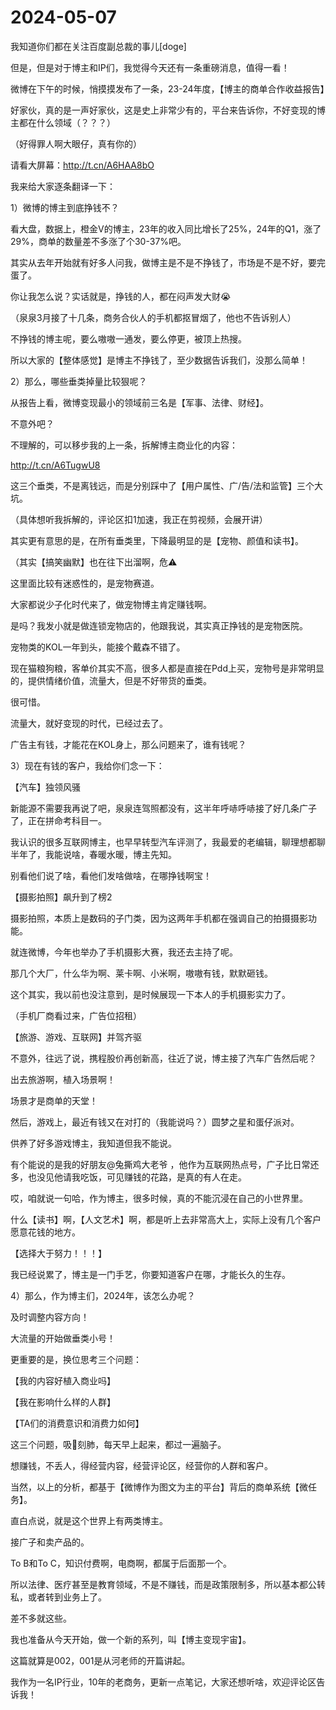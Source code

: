 # 2024-05-07

我知道你们都在关注百度副总裁的事儿[doge]

但是，但是对于博主和IP们，我觉得今天还有一条重磅消息，值得一看！

微博在下午的时候，悄摸摸发布了一条，23-24年度，【博主的商单合作收益报告】

好家伙，真的是一声好家伙，这是史上非常少有的，平台来告诉你，不好变现的博主都在什么领域（？？？）

（好得罪人啊大眼仔，真有你的）

请看大屏幕：http://t.cn/A6HAA8bO

我来给大家逐条翻译一下：

1）微博的博主到底挣钱不？

看大盘，数据上，橙金V的博主，23年的收入同比增长了25%，24年的Q1，涨了29%，商单的数量差不多涨了个30-37%吧。

其实从去年开始就有好多人问我，做博主是不是不挣钱了，市场是不是不好，要完蛋了。

你让我怎么说？实话就是，挣钱的人，都在闷声发大财😭

（泉泉3月接了十几条，商务合伙人的手机都抠冒烟了，他也不告诉别人）

不挣钱的博主呢，要么嗷嗷一通发，要么停更，被顶上热搜。

所以大家的【整体感觉】是博主不挣钱了，至少数据告诉我们，没那么简单！

2）那么，哪些垂类掉量比较狠呢？

从报告上看，微博变现最小的领域前三名是【军事、法律、财经】。

不意外吧？

不理解的，可以移步我的上一条，拆解博主商业化的内容：

http://t.cn/A6TugwU8

这三个垂类，不是离钱远，而是分别踩中了【用户属性、广/告/法和监管】三个大坑。

（具体想听我拆解的，评论区扣1加速，我正在剪视频，会展开讲）

其实更有意思的是，在所有垂类里，下降最明显的是【宠物、颜值和读书】。

（其实【搞笑幽默】也在往下出溜啊，危⚠️

这里面比较有迷惑性的，是宠物赛道。

大家都说少子化时代来了，做宠物博主肯定赚钱啊。

是吗？我发小就是做连锁宠物店的，他跟我说，其实真正挣钱的是宠物医院。

宠物类的KOL一年到头，能接个戴森不错了。

现在猫粮狗粮，客单价其实不高，很多人都是直接在Pdd上买，宠物号是非常明显的，提供情绪价值，流量大，但是不好带货的垂类。

很可惜。

流量大，就好变现的时代，已经过去了。

广告主有钱，才能花在KOL身上，那么问题来了，谁有钱呢？

3）现在有钱的客户，我给你们念一下：

【汽车】独领风骚

新能源不需要我再说了吧，泉泉连驾照都没有，这半年呼哧呼哧接了好几条广子了，正在拼命考科目一。

我认识的很多互联网博主，也早早转型汽车评测了，我最爱的老编辑，聊理想都聊半年了，我能说啥，春暖水暖，博主先知。

别看他们说了啥，看他们发啥做啥，在哪挣钱啊宝！

【摄影拍照】飙升到了榜2

摄影拍照，本质上是数码的子门类，因为这两年手机都在强调自己的拍摄摄影功能。

就连微博，今年也举办了手机摄影大赛，我还去主持了呢。

那几个大厂，什么华为啊、莱卡啊、小米啊，嗷嗷有钱，默默砸钱。

这个其实，我以前也没注意到，是时候展现一下本人的手机摄影实力了。

（手机厂商看过来，广告位招租）

【旅游、游戏、互联网】并驾齐驱

不意外，往远了说，携程股价再创新高，往近了说，博主接了汽车广告然后呢？

出去旅游啊，植入场景啊！

场景才是商单的天堂！

然后，游戏上，最近有钱又在对打的（我能说吗？）圆梦之星和蛋仔派对。

供养了好多游戏博主，我知道但我不能说。

有个能说的是我的好朋友@兔撕鸡大老爷 ，他作为互联网热点号，广子比日常还多，也没见他请我吃饭，可见赚钱的花路，是真的有人在走。

哎，咱就说一句哈，作为博主，很多时候，真的不能沉浸在自己的小世界里。

什么【读书】啊，【人文艺术】啊，都是听上去非常高大上，实际上没有几个客户愿意花钱的地方。

【选择大于努力！！！】

我已经说累了，博主是一门手艺，你要知道客户在哪，才能长久的生存。

4）那么，作为博主们，2024年，该怎么办呢？

及时调整内容方向！

大流量的开始做垂类小号！

更重要的是，换位思考三个问题：

【我的内容好植入商业吗】

【我在影响什么样的人群】

【TA们的消费意识和消费力如何】

这三个问题，吸🚬刻肺，每天早上起来，都过一遍脑子。

想赚钱，不丢人，得经营内容，经营评论区，经营你的人群和客户。

当然，以上的分析，都基于【微博作为图文为主的平台】背后的商单系统【微任务】。

直白点说，就是这个世界上有两类博主。

接广子和卖产品的。

To B和To C，知识付费啊，电商啊，都属于后面那一个。

所以法律、医疗甚至是教育领域，不是不赚钱，而是政策限制多，所以基本都公转私，或者转到业务上了。

差不多就这些。

我也准备从今天开始，做一个新的系列，叫【博主变现宇宙】。

这篇就算是002，001是从河老师的开篇讲起。

我作为一名IP行业，10年的老商务，更新一点笔记，大家还想听啥，欢迎评论区告诉我！
